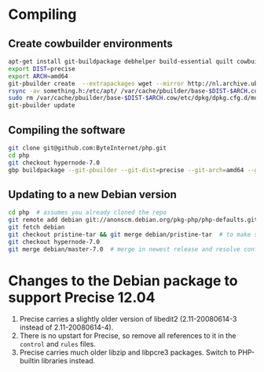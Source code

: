 # Compiling

## Create cowbuilder environments

```bash
apt-get install git-buildpackage debhelper build-essential quilt cowbuilder
export DIST=precise
export ARCH=amd64
git-pbuilder create  --extrapackages wget --mirror http://nl.archive.ubuntu.com/ubuntu/ --components="main universe" --debootstrapopts "--keyring=/usr/share/keyrings/ubuntu-archive-keyring.gpg"
rsync -av something.h:/etc/apt/ /var/cache/pbuilder/base-$DIST-$ARCH.cow/etc/apt/
sudo rm /var/cache/pbuilder/base-$DIST-$ARCH.cow/etc/dpkg/dpkg.cfg.d/multiarch
git-pbuilder update
```


## Compiling the software

```bash
git clone git@github.com:ByteInternet/php.git
cd php
git checkout hypernode-7.0
gbp buildpackage --git-pbuilder --git-dist=precise --git-arch=amd64 --git-debian-branch=hypernode-7.0 -us -sa
```


## Updating to a new Debian version

```bash
cd php  # assumes you already cloned the repo
git remote add debian git://anonscm.debian.org/pkg-php/php-defaults.git
git fetch debian
git checkout pristine-tar && git merge debian/pristine-tar  # to make sure you have the new source tarball during compile
git checkout hypernode-7.0
git merge debian/master-7.0  # merge in newest release and resolve conflicts
```

# Changes to the Debian package to support Precise 12.04

1. Precise carries a slightly older version of libedit2 (2.11-20080614-3 instead of 2.11-20080614-4).
1. There is no upstart for Precise, so remove all references to it in the `control` and `rules` files.
1. Precise carries much older libzip and libpcre3 packages. Switch to PHP-builtin libraries instead.
